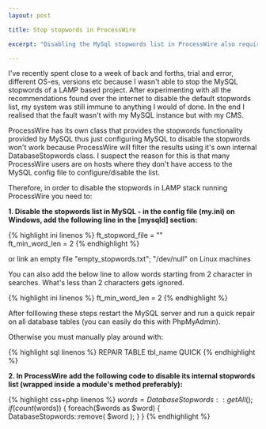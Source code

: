 ```yaml
---
layout: post

title: Stop stopwords in ProcessWire

excerpt: "Disabling the MySql stopwords list in ProcessWire also requires to disable a stopwords list found in core code."

---
```


I've recently spent close to a week of back and forths, trial and error, different OS-es, versions etc because I wasn't able to stop the MySQL stopwords of a LAMP based project. After experimenting with all the recommendations found over the internet to disable the default stopwords list, my system was still immune to anything I would of done. In the end I realised that the fault wasn't with my MySQL instance but with my CMS. 

ProcessWire has its own class that provides the stopwords functionality provided by MySQL thus just configuring MySQL to disable the stopwords won't work because ProcessWire will filter the results using it's own internal DatabaseStopwords class. I suspect the reason for this is that many ProcessWire users are on hosts where they don't have access to the MySQL config file to configure/disable the list.

Therefore, in order to disable the stopwords in LAMP stack running ProcessWire you need to:

**1. Disable the stopwords list in MySQL - in the config file (my.ini) on Windows, add the following line in the [mysqld] section:**

{% highlight ini linenos %}
ft_stopword_file = ""  
ft_min_word_len = 2 
{% endhighlight %}

or link an empty file "empty_stopwords.txt"; "/dev/null" on Linux machines

You can also add the below line to allow words starting from 2 character in searches. What's less than 2 characters gets ignored.

{% highlight ini linenos %}
ft_min_word_len = 2 
{% endhighlight %}

After folllowing these steps restart the MySQL server and run a quick repair on all database tables (you can easily do this with PhpMyAdmin).

Otherwise you must manually play around with:

{% highlight sql linenos %}
REPAIR TABLE tbl_name QUICK
{% endhighlight %}

**2. In ProcessWire add the following code to disable its internal stopwords list (wrapped inside a module's method preferably):**

{% highlight css+php linenos %}
$words = DatabaseStopwords::getAll();
if(count($words)) {
  foreach($words as $word) {
    DatabaseStopwords::remove( $word );
  } 
}
{% endhighlight %}